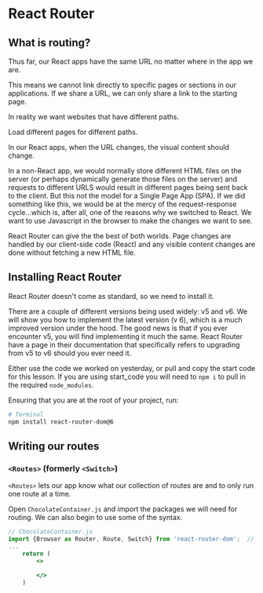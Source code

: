 # React Router

## What is routing?
Thus far, our React apps have the same URL no matter where in the app we are.

This means we cannot link directly to specific pages or sections in our applications. If we share a URL, we can only share a link to the starting page.

In reality we want websites that have different paths.

Load different pages for different paths.

In our React apps, when the URL changes, the visual content should change.

In a non-React app, we would normally store different HTML files on the server (or perhaps dynamically generate those files on the server) and requests to different URLS would result in different pages being sent back to the client. But this not the model for a Single Page App (SPA). If we did something like this, we would be at the mercy of the request-response cycle...which is, after all, one of the reasons why we switched to React. We want to use Javascript in the browser to make the changes we want to see.

React Router can give the the best of both worlds. Page changes are handled by our client-side code (React) and any visible content changes are done without fetching a new HTML file.

## Installing React Router
React Router doesn't come as standard, so we need to install it. 

There are a couple of different versions being used widely: v5 and v6. We will show you how to implement the latest version (v 6), which is a much improved version under the hood. The good news is that if you ever encounter v5, you will find implementing it much the same. React Router have a page in their documentation that specifically refers to upgrading from v5 to v6 should you ever need it.

Either use the code we worked on yesterday, or pull and copy the start code for this lesson. If you are using start_code you will need to `npm i` to pull in the required `node_modules`.

Ensuring that you are at the root of your project, run:

```sh
# Terminal 
npm install react-router-dom@6
```

## Writing our routes

### `<Routes>` (formerly `<Switch>`)
`<Routes>` lets our app know what our collection of routes are and to only run one route at a time.

Open `ChocolateContainer.js` and import the packages we will need for routing. We can also begin to use some of the syntax.

```jsx
// ChocolateContainer.js
import {Browser as Router, Route, Switch} from 'react-router-dom';  // ADDED
...
    return (
        <>

        </>
    )



```













